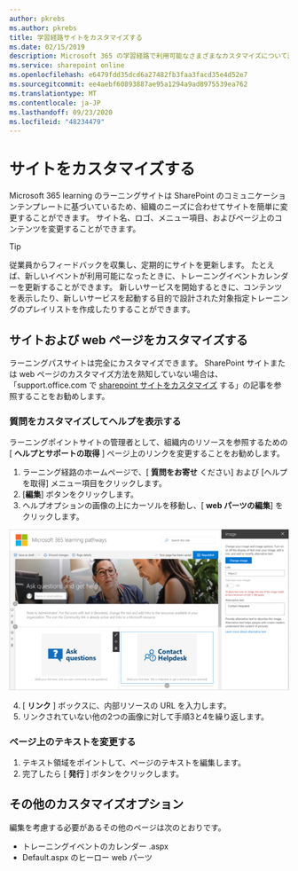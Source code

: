 ```yaml
---
author: pkrebs
ms.author: pkrebs
title: 学習経路サイトをカスタマイズする
ms.date: 02/15/2019
description: Microsoft 365 の学習経路で利用可能なさまざまなカスタマイズについて説明します。
ms.service: sharepoint online
ms.openlocfilehash: e6479fdd35dcd6a27482fb3faa3facd35e4d52e7
ms.sourcegitcommit: ee4aebf60893887ae95a1294a9ad8975539ea762
ms.translationtype: MT
ms.contentlocale: ja-JP
ms.lasthandoff: 09/23/2020
ms.locfileid: "48234479"
---
```

# <a name="customize-the-site"></a>サイトをカスタマイズする

Microsoft 365 learning のラーニングサイトは SharePoint のコミュニケーションテンプレートに基づいているため、組織のニーズに合わせてサイトを簡単に変更することができます。 サイト名、ロゴ、メニュー項目、およびページ上のコンテンツを変更することができます。 

> [!TIP]
> 従業員からフィードバックを収集し、定期的にサイトを更新します。 たとえば、新しいイベントが利用可能になったときに、トレーニングイベントカレンダーを更新することができます。 新しいサービスを開始するときに、コンテンツを表示したり、新しいサービスを起動する目的で設計された対象指定トレーニングのプレイリストを作成したりすることができます。 

## <a name="customize-the-site-and-web-pages"></a>サイトおよび web ページをカスタマイズする

ラーニングパスサイトは完全にカスタマイズできます。 SharePoint サイトまたは web ページのカスタマイズ方法を熟知していない場合は、「support.office.com で [sharepoint サイトをカスタマイズ](https://support.office.com/article/customize-your-sharepoint-site-320b43e5-b047-4fda-8381-f61e8ac7f59b) する」の記事を参照することをお勧めします。 

### <a name="customize-ask-questions-and-get-help"></a>質問をカスタマイズしてヘルプを表示する

ラーニングポイントサイトの管理者として、組織内のリソースを参照するための [ **ヘルプとサポートの取得** ] ページ上のリンクを変更することをお勧めします。 

1.  ラーニング経路のホームページで、[ **質問をお寄せ** ください] および [ヘルプを取得] メニュー項目をクリックします。
2.  [**編集**] ボタンをクリックします。
3.  ヘルプオプションの画像の上にカーソルを移動し、[ **web パーツの編集**] をクリックします。

![cg-edithelp.png](media/cg-edithelp.png)

4.  [ **リンク** ] ボックスに、内部リソースの URL を入力します。 
5.  リンクされていない他の2つの画像に対して手順3と4を繰り返します。

### <a name="change-the-text-on-the-page"></a>ページ上のテキストを変更する

1. テキスト領域をポイントして、ページのテキストを編集します。 
2. 完了したら [ **発行** ] ボタンをクリックします。

## <a name="other-customization-options"></a>その他のカスタマイズオプション
編集を考慮する必要があるその他のページは次のとおりです。

- トレーニングイベントのカレンダー .aspx
- Default.aspx のヒーロー web パーツ

